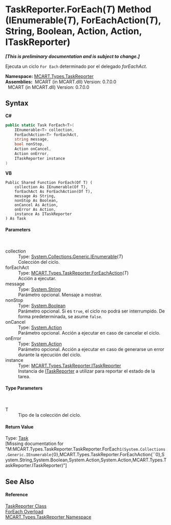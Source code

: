 # TaskReporter.ForEach(*T*) Method (IEnumerable(*T*), ForEachAction(*T*), String, Boolean, Action, Action, ITaskReporter)
 _**\[This is preliminary documentation and is subject to change.\]**_

Ejecuta un ciclo `For Each` determinado por el delegado *forEachAct*.

**Namespace:**&nbsp;<a href="256f3901-18cb-eeca-835c-7de778822db3">MCART.Types.TaskReporter</a><br />**Assemblies:**&nbsp;&nbsp;MCART (in MCART.dll) Version: 0.7.0.0<br />&nbsp;&nbsp;MCART (in MCART.dll) Version: 0.7.0.0<br />

## Syntax

**C#**<br />
``` C#
public static Task ForEach<T>(
	IEnumerable<T> collection,
	ForEachAction<T> forEachAct,
	string message,
	bool nonStop,
	Action onCancel,
	Action onError,
	ITaskReporter instance
)

```

**VB**<br />
``` VB
Public Shared Function ForEach(Of T) ( 
	collection As IEnumerable(Of T),
	forEachAct As ForEachAction(Of T),
	message As String,
	nonStop As Boolean,
	onCancel As Action,
	onError As Action,
	instance As ITaskReporter
) As Task
```


#### Parameters
&nbsp;<dl><dt>collection</dt><dd>Type: <a href="http://msdn2.microsoft.com/es-es/library/9eekhta0" target="_blank">System.Collections.Generic.IEnumerable</a>(*T*)<br />Colección del ciclo.</dd><dt>forEachAct</dt><dd>Type: <a href="7b8cacc4-5855-df7b-853f-1ab77fe02a0b">MCART.Types.TaskReporter.ForEachAction</a>(*T*)<br />Acción a ejecutar.</dd><dt>message</dt><dd>Type: <a href="http://msdn2.microsoft.com/es-es/library/s1wwdcbf" target="_blank">System.String</a><br />Parámetro opcional. Mensaje a mostrar.</dd><dt>nonStop</dt><dd>Type: <a href="http://msdn2.microsoft.com/es-es/library/a28wyd50" target="_blank">System.Boolean</a><br />Parámetro opcional. Si es `true`, el ciclo no podrá ser interrumpido. De forma predeterminada, se asume `false`.</dd><dt>onCancel</dt><dd>Type: <a href="http://msdn2.microsoft.com/es-es/library/bb534741" target="_blank">System.Action</a><br />Parámetro opcional. Acción a ejecutar en caso de cancelar el ciclo.</dd><dt>onError</dt><dd>Type: <a href="http://msdn2.microsoft.com/es-es/library/bb534741" target="_blank">System.Action</a><br />Parámetro opcional. Acción a ejecutar en caso de generarse un error durante la ejecución del ciclo.</dd><dt>instance</dt><dd>Type: <a href="33635590-5f82-4893-14af-1a5de20591b5">MCART.Types.TaskReporter.ITaskReporter</a><br />Instancia de <a href="33635590-5f82-4893-14af-1a5de20591b5">ITaskReporter</a> a utilizar para reportar el estado de la tarea.</dd></dl>

#### Type Parameters
&nbsp;<dl><dt>T</dt><dd>Tipo de la colección del ciclo.</dd></dl>

#### Return Value
Type: <a href="http://msdn2.microsoft.com/es-es/library/dd235678" target="_blank">Task</a><br />\[Missing <returns> documentation for "M:MCART.Types.TaskReporter.TaskReporter.ForEach``1(System.Collections.Generic.IEnumerable{``0},MCART.Types.TaskReporter.ForEachAction{``0},System.String,System.Boolean,System.Action,System.Action,MCART.Types.TaskReporter.ITaskReporter)"\]

## See Also


#### Reference
<a href="fe1298ce-fcb6-fe04-51dd-afbf902d46d9">TaskReporter Class</a><br /><a href="2eda7622-c482-b2e1-3ef4-6d1815ed905b">ForEach Overload</a><br /><a href="256f3901-18cb-eeca-835c-7de778822db3">MCART.Types.TaskReporter Namespace</a><br />